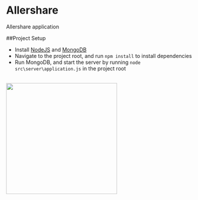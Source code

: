 Allershare
==========

Allershare application

##Project Setup
- Install <a href="http://nodejs.org/dist/v0.10.28/x64/node-v0.10.28-x64.msi">NodeJS</a> and <a href="https://fastdl.mongodb.org/win32/mongodb-win32-x86_64-2008plus-2.6.1.msi">MongoDB<a/>
- Navigate to the project root, and run `npm install` to install dependencies
- Run MongoDB, and start the server by running `node src\server\application.js` in the project root

<br>

<img src="http://pascalprecht.github.io/slides/angularjs-insights/img/angularjs-logo.png" width="300"/>
